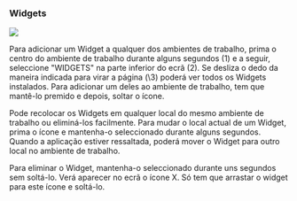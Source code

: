 ### Widgets

![](http://static.energysistem.com/images/manuals/42689/57f378f6eac9b.jpg)

Para adicionar um Widget a qualquer dos ambientes de trabalho, prima o centro do ambiente de trabalho durante alguns segundos \(1\) e a seguir, seleccione "WIDGETS" na parte inferior do ecrã \(2\).  Se desliza o dedo da maneira indicada para virar a página (\3\) poderá ver todos os Widgets instalados.  Para adicionar um deles ao ambiente de trabalho, tem que mantê-lo premido e depois, soltar o ícone.

Pode recolocar os Widgets em qualquer local do mesmo ambiente de trabalho ou eliminá-los facilmente.  Para mudar o local actual de um Widget, prima o ícone e mantenha-o seleccionado durante alguns segundos. Quando a aplicação estiver ressaltada, poderá mover o Widget para outro local no ambiente de trabalho.

Para eliminar o Widget, mantenha-o seleccionado durante uns segundos sem soltá-lo. Verá aparecer no ecrã o ícone X. Só tem que arrastar o widget para este ícone e soltá-lo.
